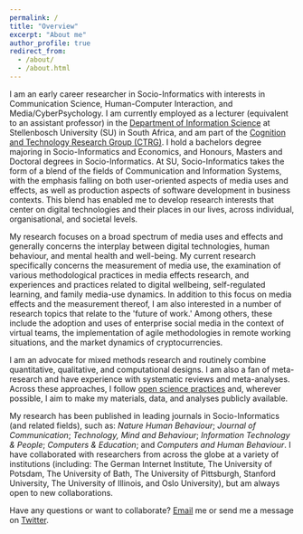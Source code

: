 ```yaml
---
permalink: /
title: "Overview"
excerpt: "About me"
author_profile: true
redirect_from: 
  - /about/
  - /about.html
---
```


I am an early career researcher in Socio-Informatics with interests in Communication Science, Human-Computer Interaction, and Media/CyberPsychology. I am currently employed as a lecturer (equivalent to an assistant professor) in the [Department of Information Science](http://suinformatics.com) at Stellenbosch University (SU) in South Africa, and am part of the [Cognition and Technology Research Group (CTRG)](http://suinformatics.com/ctrg). I hold a bachelors degree majoring in Socio-Informatics and Economics, and Honours, Masters and Doctoral degrees in Socio-Informatics. At SU, Socio-Informatics takes the form of a blend of the fields of Communication and Information Systems, with the emphasis falling on both user-oriented aspects of media uses and effects, as well as production aspects of software development in business contexts. This blend has enabled me to develop research interests that center on digital technologies and their places in our lives, across individual, organisational, and societal levels. 

My research focuses on a broad spectrum of media uses and effects and generally concerns the interplay between digital technologies, human behaviour, and mental health and well-being. My current research specifically concerns the measurement of media use, the examination of various methodological practices in media effects research, and experiences and practices related to digital wellbeing, self-regulated learning, and family media-use dynamics. In addition to this focus on media effects and the measurement thereof, I am also interested in a number of research topics that relate to the 'future of work.' Among others, these include the adoption and uses of enterprise social media in the context of virtual teams, the implementation of agile methodologies in remote working situations, and the market dynamics of cryptocurrencies.

I am an advocate for mixed methods research and routinely combine quantitative, qualitative, and computational designs. I am also a fan of meta-research and have experience with systematic reviews and meta-analyses. Across these approaches, I follow [open science practices](https://academic.oup.com/joc/article/71/1/1/5803422) and, wherever possible, I aim to make my materials, data, and analyses publicly available.

My research has been published in leading journals in Socio-Informatics (and related fields), such as: _Nature Human Behaviour_; _Journal of Communication_; _Technology, Mind and Behaviour_; _Information Technology & People_; _Computers & Education_; and _Computers and Human Behaviour_. I have collaborated with researchers from across the globe at a variety of institutions (including: 
The German Internet Institute, The University of Potsdam, The University of Bath, The University of Pittsburgh, Stanford University, The University of Illinois, and Oslo University), but am always open to new collaborations.

Have any questions or want to collaborate? [Email](mailto:dougaparry@sun.ac.za) me or send me a message on [Twitter](https://twitter.com/dougaparry). 

<!-- I am open to supervision of Master's or Doctoral research projects. If you are interested in working with me as part of the [CTRG](http://suinformatics.com/ctrg) please read [this document](https://dougaparry.com/files/supervision.pdf){:target="_blank"} on preparing an application for supervision. -->



